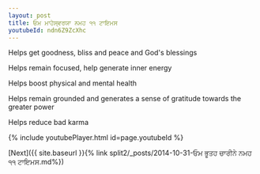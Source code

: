 ```yaml
---
layout: post
title: ਓਮ ਮਾਹੇਸ੍ਵਰਯਾ ਨਮਹ ੧੧ ਟਾਇਮਸ
youtubeId: ndn6Z9ZcXhc
---
```

 
 
Helps get goodness, bliss and peace and God's blessings
 
Helps remain focused, help generate inner energy 
 
Helps boost physical and mental health 
 
Helps remain grounded and generates a sense of gratitude towards the greater power 
 
Helps reduce bad karma
 
 
 
 


{% include youtubePlayer.html id=page.youtubeId %}
 
[Next]({{ site.baseurl }}{% link  split2/_posts/2014-10-31-ਓਮ ਭੂਤਹ ਚਾਰੀਨੇ ਨਮਹ ੧੧ ਟਾਇਮਸ.md%})
 
